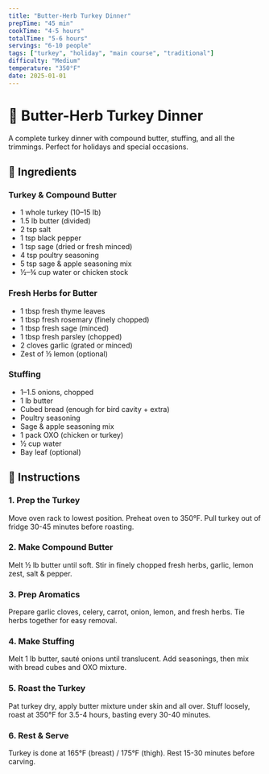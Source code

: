 ```yaml
---
title: "Butter-Herb Turkey Dinner"
prepTime: "45 min"
cookTime: "4-5 hours"
totalTime: "5-6 hours"
servings: "6-10 people"
tags: ["turkey", "holiday", "main course", "traditional"]
difficulty: "Medium"
temperature: "350°F"
date: 2025-01-01
---
```


# 🦃 Butter-Herb Turkey Dinner

A complete turkey dinner with compound butter, stuffing, and all the trimmings. Perfect for holidays and special occasions.

## 🧂 Ingredients

### Turkey & Compound Butter
* 1 whole turkey (10–15 lb)
* 1.5 lb butter (divided)
* 2 tsp salt
* 1 tsp black pepper
* 1 tsp sage (dried or fresh minced)
* 4 tsp poultry seasoning
* 5 tsp sage & apple seasoning mix
* ½–¾ cup water or chicken stock

### Fresh Herbs for Butter
* 1 tbsp fresh thyme leaves
* 1 tbsp fresh rosemary (finely chopped)
* 1 tbsp fresh sage (minced)
* 1 tbsp fresh parsley (chopped)
* 2 cloves garlic (grated or minced)
* Zest of ½ lemon (optional)

### Stuffing
* 1–1.5 onions, chopped
* 1 lb butter
* Cubed bread (enough for bird cavity + extra)
* Poultry seasoning
* Sage & apple seasoning mix
* 1 pack OXO (chicken or turkey)
* ½ cup water
* Bay leaf (optional)

## 🔪 Instructions

### 1. Prep the Turkey
Move oven rack to lowest position. Preheat oven to 350°F. Pull turkey out of fridge 30-45 minutes before roasting.

### 2. Make Compound Butter
Melt ½ lb butter until soft. Stir in finely chopped fresh herbs, garlic, lemon zest, salt & pepper.

### 3. Prep Aromatics
Prepare garlic cloves, celery, carrot, onion, lemon, and fresh herbs. Tie herbs together for easy removal.

### 4. Make Stuffing
Melt 1 lb butter, sauté onions until translucent. Add seasonings, then mix with bread cubes and OXO mixture.

### 5. Roast the Turkey
Pat turkey dry, apply butter mixture under skin and all over. Stuff loosely, roast at 350°F for 3.5-4 hours, basting every 30-40 minutes.

### 6. Rest & Serve
Turkey is done at 165°F (breast) / 175°F (thigh). Rest 15-30 minutes before carving.

